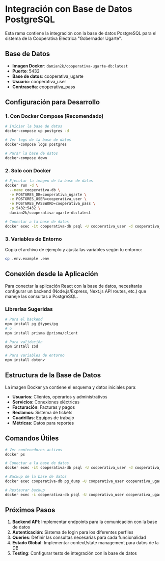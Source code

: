 # Integración con Base de Datos PostgreSQL

Esta rama contiene la integración con la base de datos PostgreSQL para el sistema de la Cooperativa Eléctrica "Gobernador Ugarte".

## Base de Datos

- **Imagen Docker**: `damian2k/cooperativa-ugarte-db:latest`
- **Puerto**: 5432
- **Base de datos**: cooperativa_ugarte
- **Usuario**: cooperativa_user
- **Contraseña**: cooperativa_pass

## Configuración para Desarrollo

### 1. Con Docker Compose (Recomendado)

```bash
# Iniciar la base de datos
docker-compose up postgres -d

# Ver logs de la base de datos
docker-compose logs postgres

# Parar la base de datos
docker-compose down
```

### 2. Solo con Docker

```bash
# Ejecutar la imagen de la base de datos
docker run -d \
  --name cooperativa-db \
  -e POSTGRES_DB=cooperativa_ugarte \
  -e POSTGRES_USER=cooperativa_user \
  -e POSTGRES_PASSWORD=cooperativa_pass \
  -p 5432:5432 \
  damian2k/cooperativa-ugarte-db:latest

# Conectar a la base de datos
docker exec -it cooperativa-db psql -U cooperativa_user -d cooperativa_ugarte
```

### 3. Variables de Entorno

Copia el archivo de ejemplo y ajusta las variables según tu entorno:

```bash
cp .env.example .env
```

## Conexión desde la Aplicación

Para conectar la aplicación React con la base de datos, necesitarás configurar un backend (Node.js/Express, Next.js API routes, etc.) que maneje las consultas a PostgreSQL.

### Librerías Sugeridas

```bash
# Para el backend
npm install pg @types/pg
# o
npm install prisma @prisma/client

# Para validación
npm install zod

# Para variables de entorno
npm install dotenv
```

## Estructura de la Base de Datos

La imagen Docker ya contiene el esquema y datos iniciales para:

- **Usuarios**: Clientes, operarios y administrativos
- **Servicios**: Conexiones eléctricas
- **Facturación**: Facturas y pagos
- **Reclamos**: Sistema de tickets
- **Cuadrillas**: Equipos de trabajo
- **Métricas**: Datos para reportes

## Comandos Útiles

```bash
# Ver contenedores activos
docker ps

# Conectar a la base de datos
docker exec -it cooperativa-db psql -U cooperativa_user -d cooperativa_ugarte

# Backup de la base de datos
docker exec cooperativa-db pg_dump -U cooperativa_user cooperativa_ugarte > backup.sql

# Restaurar backup
docker exec -i cooperativa-db psql -U cooperativa_user cooperativa_ugarte < backup.sql
```

## Próximos Pasos

1. **Backend API**: Implementar endpoints para la comunicación con la base de datos
2. **Autenticación**: Sistema de login para los diferentes perfiles
3. **Queries**: Definir las consultas necesarias para cada funcionalidad
4. **Estado Global**: Implementar context/state management para datos de la DB
5. **Testing**: Configurar tests de integración con la base de datos